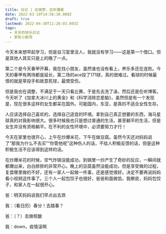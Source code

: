 ```yaml
---
title: 日记 | 在做梦，在听播客
date: 2022-03-19T14:58:30.000Z
draft: true
lastmod: 2022-04-30T11:26:03.603Z
tags:
  - 天天的快乐日记
  - 家有小剧场
---
```

今天本来想早起学习，但是自习室里没人，我就没有学习——这是第一个借口。但是其他人其实只是上的晚了一点。

第二个是今天春甲开幕，我在找小朋友，虽然谁也没有看上，养乐多还在连败。今天的春甲有两场都是延长，第二场的ace投了171球，真的很难过。看球的时候最恨的就是草投手和故意死球，最恨受伤。

但是我也在调整，不满足于一天只看比赛，于是先去洗了澡，然后还是在听博客。
今天听了《加拿大冰川上的黄金》和《科学消除恋爱脑》，虽然但是有一个发现是，现在很多这样的女生都呆在国外。可能国内，东亚，是真的不适合女性生存。

人应该选择自己喜欢的，选择自己适宜的环境。拿到自己真正想要的东西，海马星球真的对我影响很大。很多时候我也只是想过普通的生活，甚至躺平的生活，但是女生并没有资格躺平。在不利的女性环境中，必须要努力才行！

今天在家里也很开心，上午在炒爆米花，下午在做豆腐。虽然今天还对妈妈说了“那我为什么不去买”“你管他呢”这种伤人的话，不给人积极反馈的话，但是这种积极生活不应该得到这样的话。

在炒爆米花的时候，空气炸锅没能成功，到锅里一炒产生了奇妙的反应，一瞬间就都爆出来，白白胖胖的非常开心。晚上的豆腐虽然没能成功，但是享受做的过程，复盘哪里做的不好，还有一家人一起做一件事，还是感觉很好。决定不要再说妈妈看小视频这件事了。三个人一起包饺子也很好，爸爸和面做馅，我擀皮，妈妈包饺子，和家人在一起很开心。

爸：明天妈妈说我们早点出去昂

我：（看日历）春分！去踏春？

爸：（？）去做核酸

我：down，疫情滚啊

